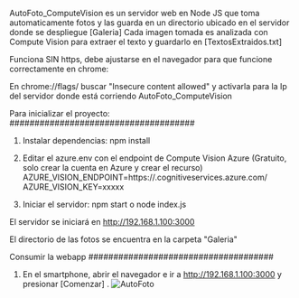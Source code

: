 AutoFoto_ComputeVision es un servidor web en Node JS que toma automaticamente fotos y las guarda en un directorio ubicado en el servidor donde se despliegue [Galeria]
Cada imagen tomada es analizada con Compute Vision para extraer el texto y guardarlo en [TextosExtraidos.txt]

Funciona SIN https, debe ajustarse en el navegador para que funcione correctamente en chrome:

En chrome://flags/ buscar "Insecure content allowed" y activarla para la Ip del servidor donde está corriendo AutoFoto_ComputeVision

Para inicializar el proyecto:
#####################################
1. Instalar dependencias: npm install
2. Editar el azure.env con el endpoint de Compute Vision Azure (Gratuito, solo crear la cuenta en Azure y crear el recurso)
AZURE_VISION_ENDPOINT=https://<Tu-recurso>.cognitiveservices.azure.com/
AZURE_VISION_KEY=xxxxx

3. Iniciar el servidor: npm start o node index.js

El servidor se iniciará en http://192.168.1.100:3000

El directorio de las fotos se encuentra en la carpeta "Galeria"

Consumir la webapp
#####################################
1. En el smartphone, abrir el navegador e ir a 
http://192.168.1.100:3000 y presionar [Comenzar]
.
![AutoFoto](https://github.com/user-attachments/assets/6a30d71d-62e5-457e-a31d-e65c260a359e)
